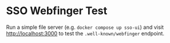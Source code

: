 # SSO Webfinger Test

Run a simple file server (e.g. `docker compose up sso-ui`) and visit [http://localhost:3000](http://localhost:3000) to test the `.well-known/webfinger` endpoint.
